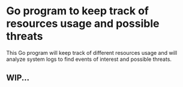 # Go program to keep track of resources usage and possible threats

This Go program will keep track of different resources usage and will
analyze system logs to find events of interest and possible threats.

## WIP...
